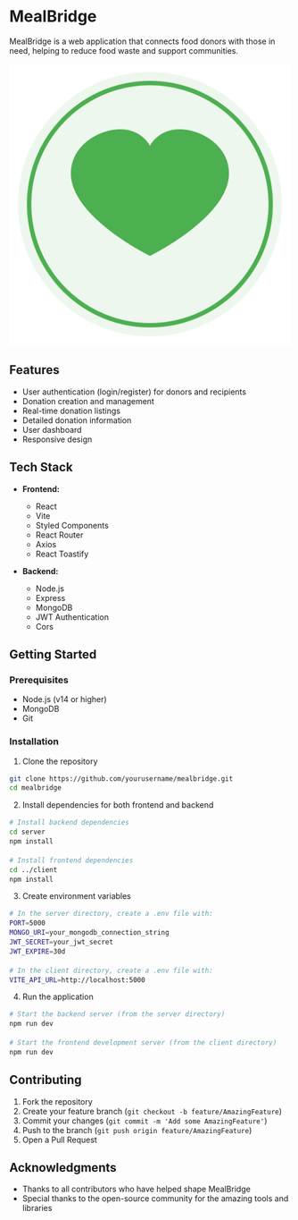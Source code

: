 # MealBridge

MealBridge is a web application that connects food donors with those in need, helping to reduce food waste and support communities.

![MealBridge Logo](client/public/logo.svg)

## Features

- User authentication (login/register) for donors and recipients
- Donation creation and management
- Real-time donation listings
- Detailed donation information
- User dashboard
- Responsive design

## Tech Stack

- **Frontend:**
  - React
  - Vite
  - Styled Components
  - React Router
  - Axios
  - React Toastify

- **Backend:**
  - Node.js
  - Express
  - MongoDB
  - JWT Authentication
  - Cors

## Getting Started

### Prerequisites

- Node.js (v14 or higher)
- MongoDB
- Git

### Installation

1. Clone the repository
```bash
git clone https://github.com/yourusername/mealbridge.git
cd mealbridge
```

2. Install dependencies for both frontend and backend
```bash
# Install backend dependencies
cd server
npm install

# Install frontend dependencies
cd ../client
npm install
```

3. Create environment variables
```bash
# In the server directory, create a .env file with:
PORT=5000
MONGO_URI=your_mongodb_connection_string
JWT_SECRET=your_jwt_secret
JWT_EXPIRE=30d

# In the client directory, create a .env file with:
VITE_API_URL=http://localhost:5000
```

4. Run the application
```bash
# Start the backend server (from the server directory)
npm run dev

# Start the frontend development server (from the client directory)
npm run dev
```

## Contributing

1. Fork the repository
2. Create your feature branch (`git checkout -b feature/AmazingFeature`)
3. Commit your changes (`git commit -m 'Add some AmazingFeature'`)
4. Push to the branch (`git push origin feature/AmazingFeature`)
5. Open a Pull Request

## Acknowledgments

- Thanks to all contributors who have helped shape MealBridge
- Special thanks to the open-source community for the amazing tools and libraries